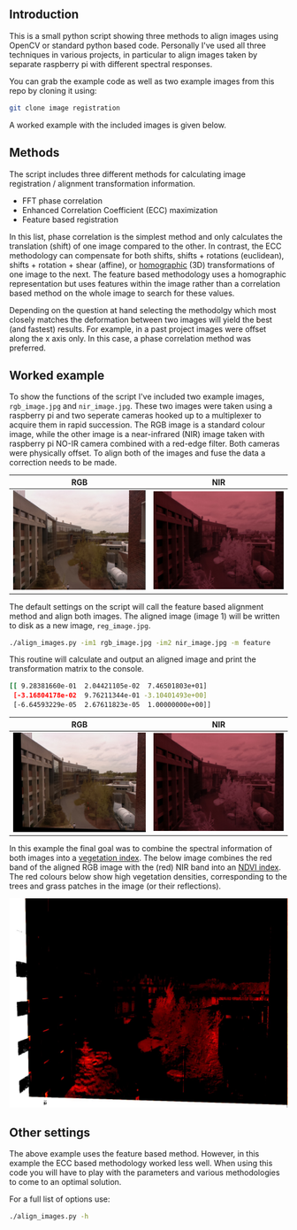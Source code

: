 ## Introduction

This is a small python script showing three methods to align images using OpenCV or standard python based code. Personally I've used all three techniques in various projects, in particular to align images taken by separate raspberry pi with different spectral responses.

You can grab the example code as well as two example images from this repo by cloning it using:

```bash
git clone image registration
```

A worked example with the included images is given below.

## Methods

The script includes three different methods for calculating image registration / alignment transformation information.

- FFT phase correlation
- Enhanced Correlation Coefficient (ECC) maximization
- Feature based registration

In this list, phase correlation is the simplest method and only calculates the translation (shift) of one image compared to the other. In contrast, the ECC methodology can compensate for both shifts, shifts + rotations (euclidean), shifts + rotation + shear (affine), or [homographic](https://en.wikipedia.org/wiki/Homography_(computer_vision)) (3D) transformations of one image to the next. The feature based methodology uses a homographic representation but uses features within the image rather than a correlation based method on the whole image to search for these values.

Depending on the question at hand selecting the methodolgy which most closely matches the deformation between two images will yield the best (and fastest) results. For example, in a past project images were offset along the x axis only. In this case, a phase correlation method was preferred.

## Worked example

To show the functions of the script I've included two example images, `rgb_image.jpg` and `nir_image.jpg`. These two images were taken using a raspberry pi and two seperate cameras hooked up to a multiplexer to acquire them in rapid succession. The RGB image is a standard colour image, while the other image is a near-infrared (NIR) image taken with raspberry pi NO-IR camera combined with a red-edge filter. Both cameras were physically offset. To align both of the images and fuse the data a correction needs to be made.

|  RGB | NIR  | 
|---|---|
| ![](rgb_image.jpg)  | ![](nir_image.jpg)  |

The default settings on the script will call the feature based alignment method and align both images. The aligned image (image 1) will be written to disk as a new image, `reg_image.jpg`.

```bash
./align_images.py -im1 rgb_image.jpg -im2 nir_image.jpg -m feature
```

This routine will calculate and output an aligned image and print the transformation matrix to the console.

```bash
[[ 9.28381660e-01  2.04421105e-02  7.46501803e+01]
 [-3.16804178e-02  9.76211344e-01 -3.10401493e+00]
 [-6.64593229e-05  2.67611823e-05  1.00000000e+00]]

```

|  RGB | NIR  | 
|---|---|
| ![](reg_image.jpg)  | ![](nir_image.jpg)  |

In this example the final goal was to combine the spectral information of both images into a [vegetation index](https://en.wikipedia.org/wiki/Vegetation_Index). The below image combines the red band of the aligned RGB image with the (red) NIR band into an [NDVI index](https://en.wikipedia.org/wiki/Normalized_difference_vegetation_index). The red colours below show high vegetation densities, corresponding to the trees and grass patches in the image (or their reflections).

![](ndvi.jpg)

## Other settings

The above example uses the feature based method. However, in this example the ECC based methodology worked less well. When using this code you will have to play with the parameters and various methodologies to come to an optimal solution.

For a full list of options use:

```bash
./align_images.py -h
```
